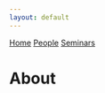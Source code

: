 ```yaml
---
layout: default
---
```

[Home](./home.html) [People](./people.html) [Seminars](./seminars.html)

# About
